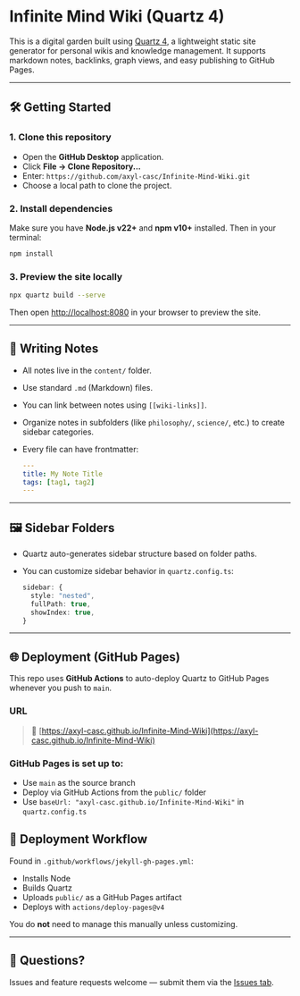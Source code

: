 # Infinite Mind Wiki (Quartz 4)

This is a digital garden built using [Quartz 4](https://quartz.jzhao.xyz), a lightweight static site generator for personal wikis and knowledge management. It supports markdown notes, backlinks, graph views, and easy publishing to GitHub Pages.

---

## 🛠️ Getting Started

### 1. Clone this repository

* Open the **GitHub Desktop** application.
* Click **File → Clone Repository...**
* Enter: `https://github.com/axyl-casc/Infinite-Mind-Wiki.git`
* Choose a local path to clone the project.

### 2. Install dependencies

Make sure you have **Node.js v22+** and **npm v10+** installed. Then in your terminal:

```bash
npm install
```

### 3. Preview the site locally

```bash
npx quartz build --serve
```

Then open [http://localhost:8080](http://localhost:8080) in your browser to preview the site.

---

## 🧠 Writing Notes

* All notes live in the `content/` folder.
* Use standard `.md` (Markdown) files.
* You can link between notes using `[[wiki-links]]`.
* Organize notes in subfolders (like `philosophy/`, `science/`, etc.) to create sidebar categories.
* Every file can have frontmatter:

  ```yaml
  ---
  title: My Note Title
  tags: [tag1, tag2]
  ---
  ```

---

## 🖼️ Sidebar Folders

* Quartz auto-generates sidebar structure based on folder paths.
* You can customize sidebar behavior in `quartz.config.ts`:

  ```ts
  sidebar: {
    style: "nested",
    fullPath: true,
    showIndex: true,
  }
  ```

---

## 🌐 Deployment (GitHub Pages)

This repo uses **GitHub Actions** to auto-deploy Quartz to GitHub Pages whenever you push to `main`.

### URL

> 📎 [https://axyl-casc.github.io/Infinite-Mind-Wiki](https://axyl-casc.github.io/Infinite-Mind-Wiki)

### GitHub Pages is set up to:

* Use `main` as the source branch
* Deploy via GitHub Actions from the `public/` folder
* Use `baseUrl: "axyl-casc.github.io/Infinite-Mind-Wiki"` in `quartz.config.ts`


## 🤖 Deployment Workflow

Found in `.github/workflows/jekyll-gh-pages.yml`:

* Installs Node
* Builds Quartz
* Uploads `public/` as a GitHub Pages artifact
* Deploys with `actions/deploy-pages@v4`

You do **not** need to manage this manually unless customizing.

---

## 💬 Questions?

Issues and feature requests welcome — submit them via the [Issues tab](https://github.com/axyl-casc/Infinite-Mind-Wiki/issues).
